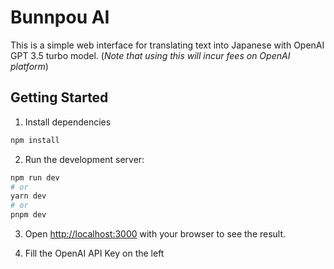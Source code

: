 # Bunnpou AI

This is a simple web interface for translating text into Japanese with OpenAI GPT 3.5 turbo model. (_Note that using this will incur fees on OpenAI platform_)

## Getting Started

1. Install dependencies

```bash
npm install
```

2. Run the development server:

```bash
npm run dev
# or
yarn dev
# or
pnpm dev
```

3. Open [http://localhost:3000](http://localhost:3000) with your browser to see the result.

4. Fill the OpenAI API Key on the left
